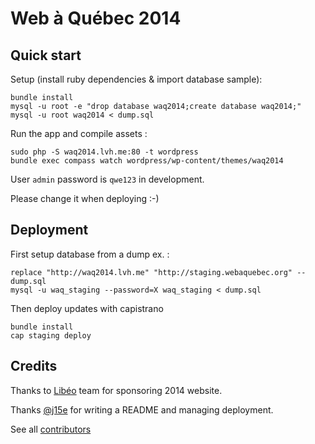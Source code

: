# Web à Québec 2014

## Quick start

Setup (install ruby dependencies & import database sample):

    bundle install
    mysql -u root -e "drop database waq2014;create database waq2014;"
    mysql -u root waq2014 < dump.sql

Run the app and compile assets :

    sudo php -S waq2014.lvh.me:80 -t wordpress
    bundle exec compass watch wordpress/wp-content/themes/waq2014

User `admin` password is `qwe123` in development.

Please change it when deploying :-)

## Deployment

First setup database from a dump ex. :

    replace "http://waq2014.lvh.me" "http://staging.webaquebec.org" -- dump.sql
    mysql -u waq_staging --password=X waq_staging < dump.sql

Then deploy updates with capistrano

    bundle install
    cap staging deploy

## Credits

Thanks to [Libéo](http://libeo.com) team for sponsoring 2014 website.

Thanks [@j15e](http://j15e.com) for writing a README and managing deployment.

See all [contributors](https://github.com/webaquebec/webaquebec2014/graphs/contributors)
